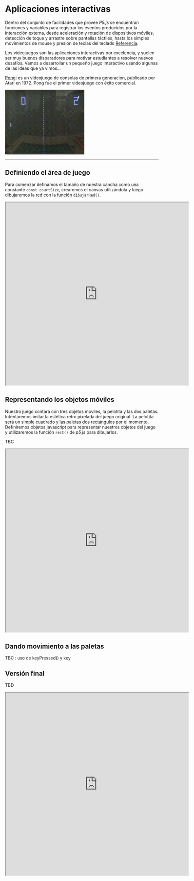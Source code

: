 # Aplicaciones interactivas

Dentro del conjunto de facilidades que provee *P5.js* se encuentran funciones y variables para registrar los eventos producidos por la interacción externa, desde aceleración y rotación de dispositivos móviles, detección de toque y arrastre sobre pantallas táctiles, hasta los simples movimientos de mouse y presión de teclas del teclado [Referencia](https://p5js.org/reference/#Events).

Los videojuegos son las aplicaciones interactivas por excelencia, y suelen ser muy buenos disparadores para motivar estudiantes a resolver nuevos desafíos. Vamos a desarrollar un pequeño juego interactivo usando algunas de las ideas que ya vimos...

[Pong](https://es.wikipedia.org/wiki/Pong): es un videojuego de consolas de primera generacion, publicado por Atari en 1972. Pong fue el primer videojuego con éxito comercial.

<!-- La idea del juego es muy simple: dos jugadores controlan paletas y deben tratar de atajar/golpear la pelota evitando que esta toque el limite de la cancha que está a sus espaldas; si la pelota toca el limite que está detrás de la paleta, el contrario anota un punto.-->

![imagen pong .center](img/PongGame.gif)

-------------------------------------------------------------------------------

## Definiendo el área de juego

Para comenzar definamos el tamaño de nuestra cancha como una constante `const courtSize`, crearemos el canvas utilizándola y luego dibujaremos la red con la función `dibujarRed()`.

<iframe src="https://editor.p5js.org/gastonscilingoDC/sketches/WEus676AV" width="600" height="600"></iframe>

## Representando los objetos móviles


Nuestro juego contará con tres objetos móviles, la pelotita y las dos paletas. Intentaremos imitar la estética retro pixelada del juego original. La pelotita será un simple cuadrado y las paletas dos rectángulos por el momento. Definiremos objetos javascript para representar nuestros objetos del juego y utilizaremos la función `rect()` de *p5.js* para dibujarlos.

TBC

<iframe src="https://editor.p5js.org/gastonscilingoDC/full/3GwhDf4Gq" width="600" height="600">></iframe>

## Dando movimiento a las paletas

TBC : uso de keyPressed() y key 



## Versión final

TBD

<iframe src="https://editor.p5js.org/gastonscilingoDC/full/LPdkOm2zq" width="600" height="600"></iframe> 
